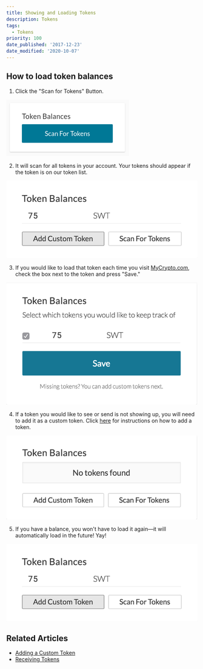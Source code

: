```yaml
---
title: Showing and Loading Tokens
description: Tokens
tags:
  - Tokens
priority: 100
date_published: '2017-12-23'
date_modified: '2020-10-07'
---
```


## How to load token balances

1. Click the "Scan for Tokens" Button. 

![Scan for tokens](../../assets/how-to/tokens/showing-and-loading-tokens/scan-for-tokens.png)

2. It will scan for all tokens in your account. Your tokens should appear if the token is on our token list.

![Token balance](../../assets/how-to/tokens/showing-and-loading-tokens/token-balance.png)

3. If you would like to load that token each time you visit [MyCrypto.com](https://beta.mycrypto.com/account), check the box next to the token and press "Save."

![Save button](../../assets/how-to/tokens/showing-and-loading-tokens/save-button.png)

4. If a token you would like to see or send is not showing up, you will need to add it as a custom token. Click [here](/how-to/tokens/how-to-add-a-custom-token) for instructions on how to add a token.

![No tokens found](../../assets/how-to/tokens/showing-and-loading-tokens/no-tokens-found.png)

5. If you have a balance, you won't have to load it again—it will automatically load in the future! Yay!

![Token balance](../../assets/how-to/tokens/showing-and-loading-tokens/token-balance.png)

## Related Articles

* [Adding a Custom Token](/how-to/tokens/how-to-add-a-custom-token)
* [Receiving Tokens](/how-to/tokens/how-to-receive-tokens)
